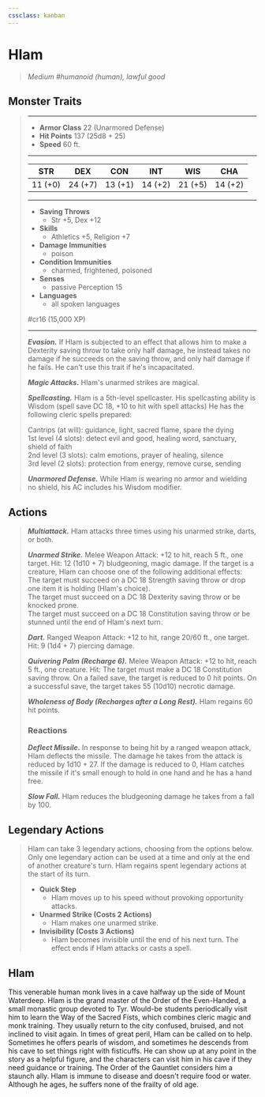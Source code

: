 ```yaml
---
cssclass: kanban
---
```


# Hlam
>*Medium #humanoid (human), lawful good*
## Monster Traits
>___
>- **Armor Class** 22 (Unarmored Defense)
>- **Hit Points** 137 (25d8 + 25)
>- **Speed** 60 ft.
>___
>|STR|DEX|CON|INT|WIS|CHA|
>|:---:|:---:|:---:|:---:|:---:|:---:|
>|11 (+0)|24 (+7)|13 (+1)|14 (+2)|21 (+5)|14 (+2)|
>___
>- **Saving Throws**
>	 - Str +5, Dex +12
>- **Skills**
>	 - Athletics +5, Religion +7
>- **Damage Immunities**
>	 - poison
>- **Condition Immunities**
>	 - charmed, frightened, poisoned
>- **Senses**
>	 - passive Perception 15
>- **Languages**
>	 - all spoken languages
>
> #cr16 (15,000 XP)
>___
>***Evasion.*** If Hlam is subjected to an effect that allows him to make a Dexterity saving throw to take only half damage, he instead takes no damage if he succeeds on the saving throw, and only half damage if he fails. He can't use this trait if he's incapacitated.  
>
>***Magic Attacks.*** Hlam's unarmed strikes are magical.  
>
>***Spellcasting.*** Hlam is a 5th-level spellcaster. His spellcasting ability is Wisdom (spell save DC 18, +10 to hit with spell attacks) He has the following cleric spells prepared:  
>
>Cantrips (at will): guidance, light, sacred flame, spare the dying  
>1st level (4 slots): detect evil and good, healing word, sanctuary, shield of faith  
>2nd level (3 slots): calm emotions, prayer of healing, silence  
>3rd level (2 slots): protection from energy, remove curse, sending  
>
>
>***Unarmored Defense.*** While Hlam is wearing no armor and wielding no shield, his AC includes his Wisdom modifier.  
>
## Actions
>***Multiattack.*** Hlam attacks three times using his unarmed strike, darts, or both.  
>
>***Unarmed Strike.*** Melee Weapon Attack: +12 to hit, reach 5 ft., one target. Hit: 12 (1d10 + 7) bludgeoning, magic damage. If the target is a creature, Hlam can choose one of the following additional effects:  
>The target must succeed on a DC 18 Strength saving throw or drop one item it is holding (Hlam's choice).  
>The target must succeed on a DC 18 Dexterity saving throw or be knocked prone.  
>The target must succeed on a DC 18 Constitution saving throw or be stunned until the end of Hlam's next turn.  
>
>***Dart.*** Ranged Weapon Attack: +12 to hit, range 20/60 ft., one target. Hit: 9 (1d4 + 7) piercing damage.  
>
>***Quivering Palm (Recharge 6).*** Melee Weapon Attack: +12 to hit, reach 5 ft., one creature. Hit: The target must make a DC 18 Constitution saving throw. On a failed save, the target is reduced to 0 hit points. On a successful save, the target takes 55 (10d10) necrotic damage.  
>
>***Wholeness of Body (Recharges after a Long Rest).*** Hlam regains 60 hit points.  
>
>### Reactions
>***Deflect Missile.*** In response to being hit by a ranged weapon attack, Hlam deflects the missile. The damage he takes from the attack is reduced by 1d10 + 27. If the damage is reduced to 0, Hlam catches the missile if it's small enough to hold in one hand and he has a hand free.  
>
>***Slow Fall.*** Hlam reduces the bludgeoning damage he takes from a fall by 100.  
>
## Legendary Actions
>Hlam can take 3 legendary actions, choosing from the options below. Only one legendary action can be used at a time and only at the end of another creature's turn. Hlam regains spent legendary actions at the start of its turn.
>
>- **Quick Step**
>	- Hlam moves up to his speed without provoking opportunity attacks.
>- **Unarmed Strike (Costs 2 Actions)**
>	- Hlam makes one unarmed strike.
>- **Invisibility (Costs 3 Actions)**
>	- Hlam becomes invisible until the end of his next turn. The effect ends if Hlam attacks or casts a spell.
## Hlam
This venerable human monk lives in a cave halfway up the side of Mount Waterdeep. Hlam is the grand master of the Order of the Even-Handed, a small monastic group devoted to Tyr. Would-be students periodically visit him to learn the Way of the Sacred Fists, which combines cleric magic and monk training. They usually return to the city confused, bruised, and not inclined to visit again.
In times of great peril, Hlam can be called on to help. Sometimes he offers pearls of wisdom, and sometimes he descends from his cave to set things right with fisticuffs. He can show up at any point in the story as a helpful figure, and the characters can visit him in his cave if they need guidance or training. The Order of the Gauntlet considers him a staunch ally.
Hlam is immune to disease and doesn't require food or water. Although he ages, he suffers none of the frailty of old age.